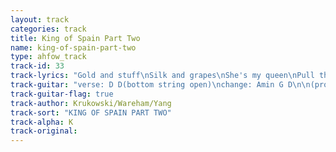 ```yaml
---
layout: track
categories: track
title: King of Spain Part Two
name: king-of-spain-part-two
type: ahfow_track
track-id: 33
track-lyrics: "Gold and stuff\nSilk and grapes\nShe's my queen\nPull the drapes\n\nOn my own\nOn my throne\n\nTen guitars\nSilver pants\nI can't lose\nWatch me dance"
track-guitar: "verse: D D(bottom string open)\nchange: Amin G D\n\n(provided by brad)"
track-guitar-flag: true
track-author: Krukowski/Wareham/Yang
track-sort: "KING OF SPAIN PART TWO"
track-alpha: K
track-original: 
---
```

